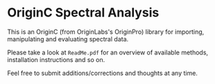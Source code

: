 # OriginC Spectral Analysis
This is an OriginC (from OriginLabs's OriginPro) library for importing, manipulating and evaluating spectral data.

Please take a look at `ReadMe.pdf` for an overview of available methods, installation instructions and so on.

Feel free to submit additions/corrections and thoughts at any time.
